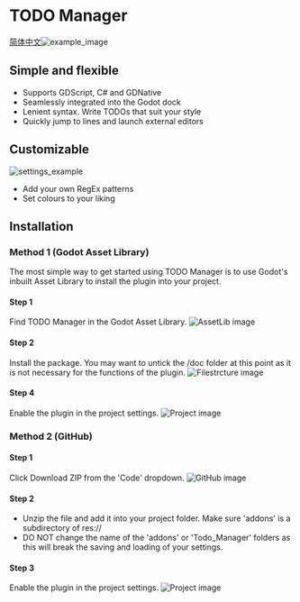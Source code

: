 # TODO Manager

 [简体中文](READMECN.md)![example_image](https://github.com/OrigamiDev-Pete/TODO_Manager/blob/main/addons/Todo_Manager/doc/images/example1.png)

## Simple and flexible

- Supports GDScript, C# and GDNative
- Seamlessly integrated into the Godot dock
- Lenient syntax. Write TODOs that suit your style
- Quickly jump to lines and launch external editors

## Customizable

![settings_example](https://github.com/OrigamiDev-Pete/TODO_Manager/blob/main/addons/Todo_Manager/doc/images/example2.png)

- Add your own RegEx patterns
- Set colours to your liking

## Installation

### Method 1 (Godot Asset Library)

The most simple way to get started using TODO Manager is to use Godot's inbuilt Asset Library to install the plugin into your project.

#### Step 1

Find TODO Manager in the Godot Asset Library.
![AssetLib image](https://github.com/OrigamiDev-Pete/TODO_Manager/blob/main/addons/Todo_Manager/doc/images/Instruct1.png)

#### Step 2

Install the package. You may want to untick the /doc folder at this point as it is not necessary for the functions of the plugin.
![Filestrcture image](https://github.com/OrigamiDev-Pete/TODO_Manager/blob/main/addons/Todo_Manager/doc/images/Instruct3.png)

#### Step 4

Enable the plugin in the project settings.
![Project image](https://github.com/OrigamiDev-Pete/TODO_Manager/blob/main/addons/Todo_Manager/doc/images/Instruct4.png)

### Method 2 (GitHub)

#### Step 1

Click Download ZIP from the 'Code' dropdown.
![GitHub image](https://github.com/OrigamiDev-Pete/TODO_Manager/blob/main/addons/Todo_Manager/doc/images/Instruct5.png)

#### Step 2

- Unzip the file and add it into your project folder. Make sure 'addons' is a subdirectory of res://
- DO NOT change the name of the 'addons' or 'Todo_Manager' folders as this will break the saving and loading of your settings.

#### Step 3

Enable the plugin in the project settings.
![Project image](https://github.com/OrigamiDev-Pete/TODO_Manager/blob/main/addons/Todo_Manager/doc/images/Instruct4.png)
